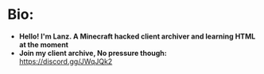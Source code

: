 # Bio:
- **Hello! I'm Lanz. A Minecraft hacked client archiver and learning HTML at the moment**<br>
- **Join my client archive, No pressure though:**<br>
https://discord.gg/JWqJQk2

